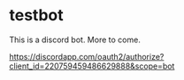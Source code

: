 # testbot

This is a discord bot.
More to come.

https://discordapp.com/oauth2/authorize?client_id=220759459486629888&scope=bot
